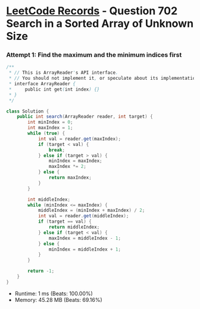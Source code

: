 # [LeetCode Records](../../README.md) - Question 702 Search in a Sorted Array of Unknown Size

### Attempt 1: Find the maximum and the minimum indices first
```java
/**
 * // This is ArrayReader's API interface.
 * // You should not implement it, or speculate about its implementation
 * interface ArrayReader {
 *     public int get(int index) {}
 * }
 */

class Solution {
    public int search(ArrayReader reader, int target) {
        int minIndex = 0;
        int maxIndex = 1;
        while (true) {
            int val = reader.get(maxIndex);
            if (target < val) {
                break;
            } else if (target > val) {
                minIndex = maxIndex;
                maxIndex *= 2;
            } else {
                return maxIndex;
            }
        }

        int middleIndex;
        while (minIndex <= maxIndex) {
            middleIndex = (minIndex + maxIndex) / 2;
            int val = reader.get(middleIndex);
            if (target == val) {
                return middleIndex;
            } else if (target < val) {
                maxIndex = middleIndex - 1;
            } else {
                minIndex = middleIndex + 1;
            }
        }

        return -1;
    }
}
```
- Runtime: 1 ms (Beats: 100.00%)
- Memory: 45.28 MB (Beats: 69.16%)

<br>
